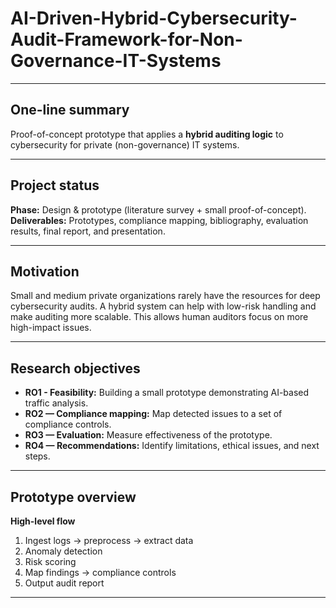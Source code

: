 # AI-Driven-Hybrid-Cybersecurity-Audit-Framework-for-Non-Governance-IT-Systems

---

## One-line summary
Proof-of-concept prototype that applies a **hybrid auditing logic** to cybersecurity for private (non-governance) IT systems.

---

## Project status
**Phase:** Design & prototype (literature survey + small proof-of-concept).
**Deliverables:** Prototypes, compliance mapping, bibliography, evaluation results, final report, and presentation.

---

## Motivation
Small and medium private organizations rarely have the resources for deep cybersecurity audits. A hybrid system can help with low-risk handling and make auditing more scalable. This allows human auditors focus on more high-impact issues.

---

## Research objectives
* **RO1 - Feasibility:** Building a small prototype demonstrating AI-based traffic analysis.
*  **RO2 — Compliance mapping:** Map detected issues to a set of compliance controls.
*  **RO3 — Evaluation:** Measure effectiveness of the prototype.
*  **RO4 — Recommendations:** Identify limitations, ethical issues, and next steps.

---

## Prototype overview
**High-level flow**
1. Ingest logs → preprocess → extract data
2. Anomaly detection
3. Risk scoring
4. Map findings → compliance controls
5. Output audit report

---